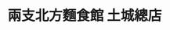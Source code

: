 ---
title: "兩支北方麵食館 土城總店"
description: "兩支北方麵食館 土城總店"
layout: shop
keywords:
  - 美食競賽
  - 台灣美食
  - 美食精選
datePublished: "2025-06-30"
dateModified: "2025-07-07"
city: "新北市"
district: "土城區"
address: "236新北市土城區裕民路129號"
phone: "0222629888"
geo: "24.98663563235829, 121.45148826946365"
google_map: "https://maps.app.goo.gl/9cg9GSNsAnxNJoco9"
footinder: "https://footinder.com.tw/%e6%96%b0%e5%8c%97%e5%b8%82%e5%9c%9f%e5%9f%8e%e5%8d%80/5903/"
official: "https://www.facebook.com/top2food"
award:
  - name: "台北國際牛肉麵節"
    year: "2024"
    entries:
      - group: "鮮食組"
        cooking_style: "樂齡創意"
        rank: "銅牌"

---